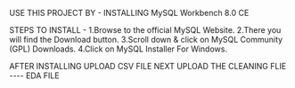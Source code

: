 USE THIS PROJECT BY - INSTALLING MySQL Workbench 8.0 CE

STEPS TO INSTALL -
1.Browse to the official MySQL Website.
2.There you will find the Download button.
3.Scroll down & click on MySQL Community (GPL) Downloads.
4.Click on MySQL Installer For Windows.

AFTER INSTALLING UPLOAD CSV FILE 
NEXT UPLOAD THE CLEANING FLIE ---- EDA FILE

